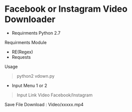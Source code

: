 # Facebook or Instagram Video Downloader

- Requirments Python 2.7

Requirments Module
* RE(Regex)
* Requests

Usage
> python2 vdown.py
* Input Menu 1 or 2
> Input Link Video Facebook/Instagram

Save File Download : Video/xxxxx.mp4
